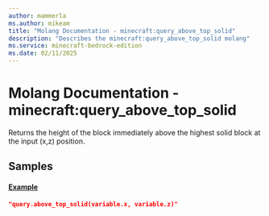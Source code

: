 ```yaml
---
author: mammerla
ms.author: mikeam
title: "Molang Documentation - minecraft:query_above_top_solid"
description: "Describes the minecraft:query_above_top_solid molang"
ms.service: minecraft-bedrock-edition
ms.date: 02/11/2025 
---
```


# Molang Documentation - minecraft:query_above_top_solid

Returns the height of the block immediately above the highest solid block at the input (x,z) position.


## Samples

#### [Example](Example)


```json
"query.above_top_solid(variable.x, variable.z)"
```
